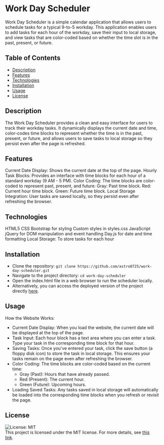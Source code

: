 # Work Day Scheduler
Work Day Scheduler is a simple calendar application that allows users to schedule tasks for a typical 9-to-5 workday. This application enables users to add tasks for each hour of the workday, save their input to local storage, and view tasks that are color-coded based on whether the time slot is in the past, present, or future.

## Table of Contents
- [Description](#Description)
- [Features](#Features)
- [Technologies](#Technologies)
- [Installation](#Installation)
- [Usage](#Usage)
- [License](#License)

## Description
The Work Day Scheduler provides a clean and easy interface for users to track their workday tasks. It dynamically displays the current date and time, color-codes time blocks to represent whether the time is in the past, present, or future, and allows users to save tasks to local storage so they persist even after the page is refreshed.

## Features
Current Date Display: Shows the current date at the top of the page.
Hourly Task Blocks: Provides an interface with time blocks for each hour of a standard workday (9 AM - 5 PM).
Color Coding: The time blocks are color-coded to represent past, present, and future:
Gray: Past time block.
Red: Current hour time block.
Green: Future time block.
Local Storage Integration: User tasks are saved locally, so they persist even after refreshing the browser.

## Technologies
HTML5
CSS
Bootstrap for styling
Custom styles in styles.css
JavaScript
jQuery for DOM manipulation and event handling
Day.js for date and time formatting
Local Storage: To store tasks for each hour

## Installation
- Clone the repository:
`git clone https://github.com/astro0725/work-day-scheduler.git`
- Navigate to the project directory:
`cd work-day-scheduler`
- Open the index.html file in a web browser to run the scheduler locally.
- Alternatively, you can access the deployed version of the project directly [here](https://astro0725.github.io/work-day-scheduler/).

## Usage
How the Website Works:
- Current Date Display: When you load the website, the current date will be displayed at the top of the page.
- Task Input: Each hour block has a text area where you can enter a task. Type your task in the corresponding time block for that hour.
- Saving Tasks: Once you've entered your task, click the save button (a floppy disk icon) to store the task in local storage. This ensures your tasks remain on the page even after refreshing the browser.
- Color Coding: The time blocks are color-coded based on the current time:
  - Gray (Past): Hours that have already passed.
  - Red (Present): The current hour.
  - Green (Future): Upcoming hours.
- Loading Saved Tasks: Any tasks saved in local storage will automatically be loaded into the corresponding time blocks when you refresh or revisit the page.

## License
![License: MIT](https://img.shields.io/badge/License-MIT-yellow.svg) <br/>
This project is licensed under the MIT license. For more details, see [this link](https://opensource.org/licenses/MIT).
